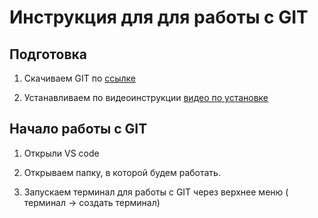 # Инструкция для для работы с GIT

## Подготовка 

1. Скачиваем GIT по [ссылке](https://git-scm.com/downloads/ "скачать GIT")

2. Устанавливаем по видеоинструкции [видео по установке](https://www.youtube.com/watch?v=GsG5roSGha0/ "видеоинструкция установка GIT")

## Начало работы с GIT

1. Открыли  VS code

2. Открываем папку, в которой будем работать.

3. Запускаем терминал для работы с GIT через верхнее меню ( терминал -> создать терминал)

